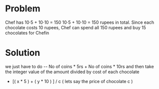 # Problem 
Chef has 10⋅5 + 10⋅10 = 150
10⋅5 + 10⋅10 = 150 rupees in total. Since each chocolate costs 10 rupees, Chef can spend all 150 rupees and buy 15 chocolates for Chefin

# Solution 

we just have to do -- No of coins * 5rs + No of coins * 10rs and then take the integer value of the amount divided by cost of each chocolate 

- [( x * 5 ) + ( y * 10 ) ] / c  ( lets say the price of chocolate c )